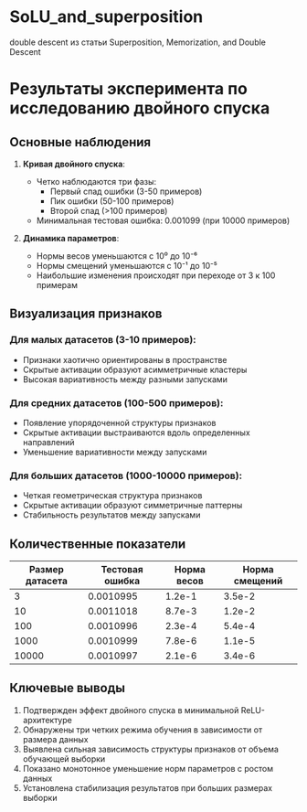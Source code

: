 # SoLU_and_superposition
double descent из статьи Superposition, Memorization, and Double Descent

# Результаты эксперимента по исследованию двойного спуска

## Основные наблюдения

1. **Кривая двойного спуска**:
   - Четко наблюдаются три фазы:
     - Первый спад ошибки (3-50 примеров)
     - Пик ошибки (50-100 примеров)
     - Второй спад (>100 примеров)
   - Минимальная тестовая ошибка: 0.001099 (при 10000 примеров)

2. **Динамика параметров**:
   - Нормы весов уменьшаются с 10⁰ до 10⁻⁶
   - Нормы смещений уменьшаются с 10⁻¹ до 10⁻⁵
   - Наибольшие изменения происходят при переходе от 3 к 100 примерам

## Визуализация признаков

### Для малых датасетов (3-10 примеров):
- Признаки хаотично ориентированы в пространстве
- Скрытые активации образуют асимметричные кластеры
- Высокая вариативность между разными запусками

### Для средних датасетов (100-500 примеров):
- Появление упорядоченной структуры признаков
- Скрытые активации выстраиваются вдоль определенных направлений
- Уменьшение вариативности между запусками

### Для больших датасетов (1000-10000 примеров):
- Четкая геометрическая структура признаков
- Скрытые активации образуют симметричные паттерны
- Стабильность результатов между запусками

## Количественные показатели

| Размер датасета | Тестовая ошибка | Норма весов | Норма смещений |
|----------------|-----------------|------------|----------------|
| 3              | 0.0010995       | 1.2e-1     | 3.5e-2         |
| 10             | 0.0011018       | 8.7e-3     | 1.2e-2         |
| 100            | 0.0010996       | 2.3e-4     | 5.4e-4         |
| 1000           | 0.0010999       | 7.8e-6     | 1.1e-5         |
| 10000          | 0.0010997       | 2.1e-6     | 3.4e-6         |

## Ключевые выводы

1. Подтвержден эффект двойного спуска в минимальной ReLU-архитектуре
2. Обнаружены три четких режима обучения в зависимости от размера данных
3. Выявлена сильная зависимость структуры признаков от объема обучающей выборки
4. Показано монотонное уменьшение норм параметров с ростом данных
5. Установлена стабилизация результатов при больших размерах выборки
